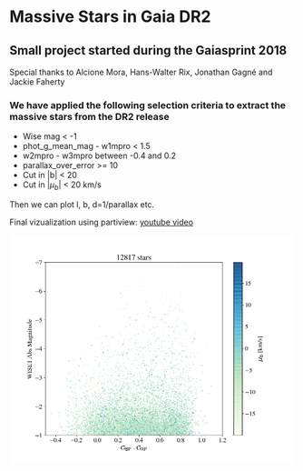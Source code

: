 # Massive Stars in Gaia DR2
## Small project started during the Gaiasprint 2018

Special thanks to Alcione Mora, Hans-Walter Rix, Jonathan Gagné and Jackie Faherty

### We have applied the following selection criteria to extract the massive stars from the DR2 release
- Wise mag < -1
- phot_g_mean_mag - w1mpro < 1.5
- w2mpro - w3mpro between -0.4 and 0.2
- parallax_over_error >= 10
- Cut in |b| < 20
- Cut in |$\mu_b$| < 20 km/s

Then we can plot l, b, d=1/parallax etc.

Final vizualization using partiview: [youtube video](https://www.youtube.com/embed/jY-2towHHaY)

![CMD of selected stars in DR2](figs/gaia_massive_cmd.png)
